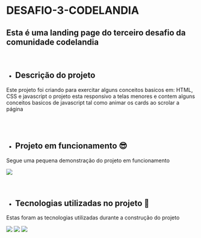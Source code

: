 # DESAFIO-3-CODELANDIA

## Esta é uma landing page do terceiro desafio da comunidade codelandia 
<br>

- <h2 align="left">Descrição do projeto</h2>

<p align="left">Este projeto foi criando para exercitar alguns conceitos basicos em: HTML, CSS  e javascript
o projeto  esta responsivo a telas menores e contem alguns conceitos basicos de javascript tal como animar os cards ao scrolar a página 
 </p>
<br>
<br>

- <h2 align="left">Projeto em funcionamento 😎</h2>

<p align="left">Segue uma pequena demonstração do projeto em funcionamento</p>

  <div align="left">
  <img src="https://github.com/Lucas8901/DESAFIO-2---CODELANDIA/blob/main/gif/bandicam%202022-08-24%2017-36-41-252.gif"/>
  </div>


<br>
<br>

- <h2 align="left"> Tecnologias utilizadas no projeto 🤯</h2>

<p align="left">Estas foram as tecnologias utilizadas durante a construção do projeto</p>

<div align="left">
  <img src="https://img.shields.io/badge/HTML5-E34F26?style=for-the-badge&logo=html5&logoColor=white"/>
  <img src="https://img.shields.io/badge/CSS3-1572B6?style=for-the-badge&logo=css3&logoColor=white"/>
  <img src="https://img.shields.io/badge/JavaScript-F7DF1E?style=for-the-badge&logo=javascript&logoColor=black"/>
</div>
<br>

